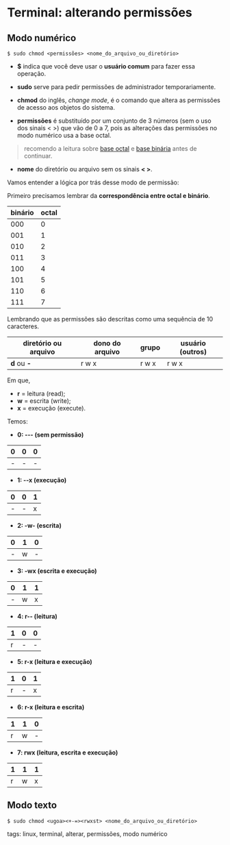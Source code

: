 # Terminal: alterando permissões


## Modo numérico

```
$ sudo chmod <permissões> <nome_do_arquivo_ou_diretório>
```

- **$** indica que você deve usar o **usuário comum** para fazer essa operação.

- **sudo** serve para pedir permissões de administrador temporariamente.

- **chmod** do inglês, *change mode*, é o comando que altera as permissões de acesso aos objetos do sistema.

- **permissões** é substituído por um conjunto de 3 números (sem o uso dos sinais < >) que vão de 0 a 7, pois as alterações das permissões no modo numérico usa a base octal.

> recomendo a leitura sobre [base octal](../bases_numericas/p0002_base_numerica_oct.md) e [base binária](../bases_numericas/p0001_base_numerica_bin.md) antes de continuar.

- **nome** do diretório ou arquivo sem os sinais **< >**.

Vamos entender a lógica por trás desse modo de permissão:

Primeiro precisamos lembrar da **correspondência entre octal e binário**.

| binário | octal |
|---------|-------|
|   000   |   0   |
|   001   |   1   |
|   010   |   2   |
|   011   |   3   |
|   100   |   4   |
|   101   |   5   |
|   110   |   6   |
|   111   |   7   |

Lembrando que as permissões são descritas como uma sequência de 10 caracteres.

| diretório ou arquivo | dono do arquivo | grupo | usuário (outros) |
|----------------------|-----------------|-------|------------------|
|   **d** ou **-**     |      r w x      | r w x |     r w x        |

Em que,

- **r** = leitura (read);
- **w** = escrita (write);
- **x** = execução (execute).

Temos:

- **0: --- (sem permissão)**

| 0 | 0 | 0 |
|---|---|---|
| - | - | - |

- **1: --x (execução)**

| 0 | 0 | 1 |
|---|---|---|
| - | - | x |

- **2: -w- (escrita)**

| 0 | 1 | 0 |
|---|---|---|
| - | w | - |

- **3: -wx (escrita e execução)**

| 0 | 1 | 1 |
|---|---|---|
| - | w | x |

- **4: r-- (leitura)**

| 1 | 0 | 0 |
|---|---|---|
| r | - | - |

- **5: r-x (leitura e execução)**

| 1 | 0 | 1 |
|---|---|---|
| r | - | x |

- **6: r-x (leitura e escrita)**

| 1 | 1 | 0 |
|---|---|---|
| r | w | - |

- **7: rwx (leitura, escrita e execução)**

| 1 | 1 | 1 |
|---|---|---|
| r | w | x |




## Modo texto

```
$ sudo chmod <ugoa><+-=><rwxst> <nome_do_arquivo_ou_diretório>
```





tags: linux, terminal, alterar, permissões, modo numérico
